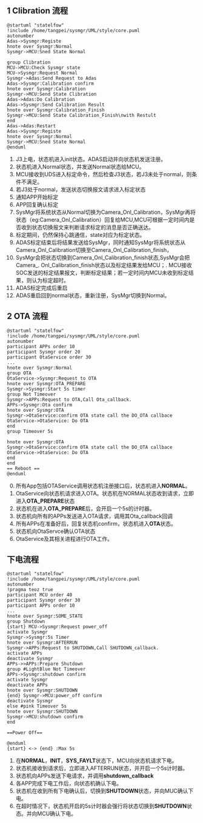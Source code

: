 
## 1 Clibration 流程
```puml
@startuml "statelfow"
!include /home/tangpei/sysmgr/UML/style/core.puml
autonumber
Adas->Sysmgr:Registe
hnote over Sysmgr:Normal
Sysmgr->MCU:Sned State Normal

group Clibration
MCU->MCU:Check Sysmgr state
MCU->Sysmgr:Request Normal
Sysmgr->Adas:Send Request to Adas
Adas->Sysmgr:Calibration confirm
hnote over Sysmgr:Calibration
Sysmgr->MCU:Send State Clibration
Adas->Adas:Do Calibration
Adas->Sysmgr:Send Calibration Result
hnote over Sysmgr:Calibration_Finish
Sysmgr->MCU:Send State Calibration_Finish\nwith Restult
end
Adas->Adas:Restart
Adas->Sysmgr:Registe
hnote over Sysmgr:Normal
Sysmgr->MCU:Sned State Normal
@enduml
```

1. J3上电，状态机进入init状态。ADAS启动并向状态机发送注册。
2. 状态机进入Normal状态，并发送Normal状态给MCU。
3. MCU接收到UDS进入标定命令，然后检查J3状态，若J3未处于normal，则条件不满足。
4. 若J3处于normal，发送状态切换报文请求进入标定状态
5. 通知APP开始标定
6. APP回复确认标定
7. SysMgr将系统状态从Normal切换为Camera_Onl_Calibration，SysMgr再将状态（eg:Camera_Onl_Calibration）回复给MCU,MCU可根据一定时间内是否收到状态切换报文来判断请求标定的消息是否正确送达。
8. 标定期间，仍然保持心跳通信，state对应为标定状态。
9. ADAS标定结束后将结果发送给SysMgr，同时通知SysMgr将系统状态从Camera_Onl_Calibration切换至Camera_Onl_Calibration_finish，
10. SysMgr会把状态切换到Camera_Onl_Calibration_finish状态,SysMgr会把Camera_. Onl_Calibration_finish状态以及标定结果发给MCU；. MCU接收SOC发送的标定结果报文，判断标定结果；若一定时间内MCU未收到标定结果，则认为标定超时。
11. ADAS标定完成后重启
12. ADAS重启回到normal状态，重新注册，SysMgr切换到Normal。


## 2 OTA 流程
```puml
@startuml "statelfow"
!include /home/tangpei/sysmgr/UML/style/core.puml
autonumber
participant APPs order 10
participant Sysmgr order 20
participant OtaService order 30
...
hnote over Sysmgr:Normal
group OTA
OtaService->Sysmgr:Request to OTA
hnote over Sysmgr:OTA_PREPARE
Sysmgr->Sysmgr:Start 5s timer
group Not Timeover
Sysmgr->APPs:Request to OTA,Call Ota_callback.
APPs->Sysmgr:Ota confirm
hnote over Sysmgr:OTA
Sysmgr->OtaService:confirm OTA state call the DO_OTA callbace
OtaService->OtaService: Do OTA
end
group Timeover 5s

hnote over Sysmgr:OTA
Sysmgr->OtaService:confirm OTA state call the DO_OTA callbace
OtaService->OtaService: Do OTA
end
end
== Reboot ==
@enduml
```
0. 所有App包括OTAService调用状态机注册接口后，状态机进入**NORMAL**。
0. OtaService向状态机请求进入OTA。状态机在NORMAL状态收到请求，立即进入**OTA_PREPARE**状态
0. 状态机在进入**OTA_PREPARE**后，会开启一个5s的计时器。
0. 状态机向所有的APPs发送进入OTA请求，调用其Ota_callback回调
0. 所有APPs在准备好后，回复状态机confirm，状态机进入**OTA**状态。
0. 状态机向OtaServce确认OTA状态
0. OtaService及其相关进程进行OTA工作。

## 下电流程
```puml
@startuml "statelfow"
!include /home/tangpei/sysmgr/UML/style/core.puml
autonumber
!pragma teoz true
participant MCU order 40
participant Sysmgr order 30
participant APPs order 10
...
hnote over Sysmgr:SOME_STATE
group Shutdown
{start} MCU->Sysmgr:Request power_off
activate Sysmgr
Sysmgr->Sysmgr:5s Timer
hnote over Sysmgr:AFTERRUN
Sysmgr->APPs:Request to SHUTDOWN,Call SHUTDOWN_callback.
activate APPs
deactivate Sysmgr
APPs->>APPs:Prepare Shutdown
group #LightBlue Not Timeover 
APPs->Sysmgr:shutdown confirm
activate Sysmgr
deactivate APPs
hnote over Sysmgr:SHUTDOWN
{end} Sysmgr->MCU:power_off confirm
deactivate Sysmgr
else #pink Timeover 5s
hnote over Sysmgr:SHUTDOWN
Sysmgr->MCU:shutdown confirm
end

==Power Off==

@enduml
{start} <-> {end} :Max 5s
```
1. 在**NORMAL**，**INIT**，**SYS_FAYLT**状态下，MCU向状态机请求下电。
2. 状态机接收到请求后，立即进入AFTERRUN状态，并开启一个5s计时器。
3. 状态机向APPs发送下电请求，并调用**shutdown_callback**
4. 各APP完成下电工作后，向状态机确认下电。
5. 状态机在收到所有下电确认后，切换到**SHUTDOWN**状态，并向MUC确认下电。
6. 在超时情况下，状态机开启的5s计时器会强行将状态切换到**SHUTDOWN**状态。并向MCU确认下电。
